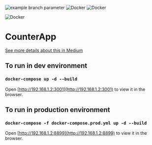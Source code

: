![example branch parameter](https://github.com/farhandroid/CounterApp/actions/workflows/CI_CD.yml/badge.svg?branch=master)
![Docker](https://img.shields.io/badge/-Docker-orange) ![Docker](https://img.shields.io/badge/%20-Redux-blueviolet)

![Docker](https://img.shields.io/badge/-React-red)

# CounterApp

[See more details about this in Medium](https://farhan-tanvir.medium.com/ci-cd-from-github-to-aws-ec2-using-github-action-e18b621c0507)

## To run in dev environment

### `docker-compose up -d --build`

Open [http://192.168.1.2:3001](http://192.168.1.2:3001) to view it in the browser.

## To run in production environment

### `docker-compose -f docker-compose.prod.yml up -d --build`

Open [http://192.168.1.2:8899](http://192.168.1.2:8899) to view it in the browser.
